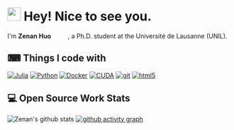 <h1><img src="https://emojis.slackmojis.com/emojis/images/1531849430/4246/blob-sunglasses.gif?1531849430" width="30"/> Hey! Nice to see you.</h1>

I'm **Zenan Huo** <img src="https://cdn.jsdelivr.net/gh/ZenanH/ZenanH/images/man.svg" width="13"> <img src="https://cdn.jsdelivr.net/gh/ZenanH/ZenanH/images/China.svg" width="13"/>
 , a Ph.D. student at the Université de Lausanne (UNIL). 

## ⌨ Things I code with
<p>
  <a href="https://julialang.org" target="_blank">
   <img alt="Julia" src="https://img.shields.io/badge/-Julia-430098?style=flat-square&logo=Julia&logoColor=white"><a>
  <a href="https://www.python.org" target="_blank">
   <img alt="Python" src="https://img.shields.io/badge/-Python-D2691E?style=flat-square&logo=Python&logoColor=white"><a>
  <a href="https://www.docker.com" target="_blank">
   <img alt="Docker" src="https://img.shields.io/badge/-Docker-46a2f1?style=flat-square&logo=docker&logoColor=white"><a>
  <a href="https://developer.nvidia.com/cuda-toolkit" target="_blank">
   <img alt="CUDA" src="https://img.shields.io/badge/-CUDA-B7178C?style=flat-square&logo=nvidia&logoColor=white"><a>
  <a href="https://github.com" target="_blank">
   <img alt="git" src="https://img.shields.io/badge/-Git-F05032?style=flat-square&logo=git&logoColor=white"><a>
  <a href="https://developer.mozilla.org/en-US/docs/Glossary/HTML5" target="_blank">
   <img alt="html5" src="https://img.shields.io/badge/-HTML5-E34F26?style=flat-square&logo=html5&logoColor=white"><a>
</p>

## 💻 Open Source Work Stats

<div align=left>
 
![Zenan's github stats](https://github-readme-stats.vercel.app/api?username=ZenanH&show_icons=true&title_color=000&icon_color=00cc66&text_color=000000&bg_color=ffffff) [![github activity graph](https://activity-graph.herokuapp.com/graph?username=ZenanH&theme=github-light)](https://github.com/ZenanH/github-readme-activity-graph)
